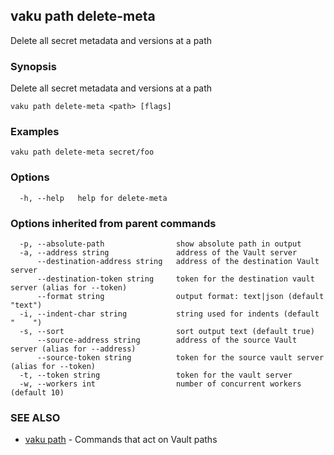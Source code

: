 ## vaku path delete-meta

Delete all secret metadata and versions at a path

### Synopsis

Delete all secret metadata and versions at a path

```
vaku path delete-meta <path> [flags]
```

### Examples

```
vaku path delete-meta secret/foo
```

### Options

```
  -h, --help   help for delete-meta
```

### Options inherited from parent commands

```
  -p, --absolute-path                show absolute path in output
  -a, --address string               address of the Vault server
      --destination-address string   address of the destination Vault server
      --destination-token string     token for the destination vault server (alias for --token)
      --format string                output format: text|json (default "text")
  -i, --indent-char string           string used for indents (default "    ")
  -s, --sort                         sort output text (default true)
      --source-address string        address of the source Vault server (alias for --address)
      --source-token string          token for the source vault server (alias for --token)
  -t, --token string                 token for the vault server
  -w, --workers int                  number of concurrent workers (default 10)
```

### SEE ALSO

* [vaku path](vaku_path.md)	 - Commands that act on Vault paths

